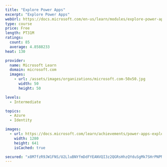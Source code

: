 ```yaml
---
title: "Explore Power Apps"
excerpt: "Explore Power Apps"
webUrl: https://docs.microsoft.com/en-us/learn/modules/explore-power-apps/
type: course
price: Free
length: PT31M
ratings:
  count: 85
  average: 4.8588233
heat: 130

provider:
  name: Microsoft Learn
  domain: microsoft.com
  images:
    - url: /assets/images/organizations/microsoft.com-50x50.jpg
      width: 50
      height: 50

levels:
  - Intermediate

topics:
  - Azure
  - Identity

images:
  - url: https://docs.microsoft.com/learn/achievements/power-apps-explore-social.png
    width: 1280
    height: 641
    isCached: true

secured: "x8M7fzR9JW1FNS/U2LluBNYfmDdFYEANVQI3z2QGRsHhzQYduSgMk7SHrPNPMxpXwZS5Eai33iQXVGhrqd1mFT+hpd6NxINnszEmXfFqiWHFZaCGODabjocYgKlbZ4MNsO33tWKapp7asE7Y/v017f5jNDNiUX2dtdwKf0ZuDYgxnFOA1Ex2J6HUWqcQHh40VfAt6omYe2dVa2nWapz+ZfsIFpkuOA320I/QJ88o5mMirHT2AEqJbQmmkybrb/7ByggrHvxbwssOlK8FzbGtWeFHuoiJbEAkmRDDesiouQMtzZF0IoQ71OhBY9SNM0IcDrStcLNmpX5KSsJ9h5138gYZhwcIJhL8LbaqKQL47B+jeXgWMwXpwvT08dglcTpX3BkVBTnZOBF4y/o6f+3SW7vD0cBL8NXyMc1Gq9cgTcI=;nevsJQ2fIwaHwCU+adndiQ=="
---
```


